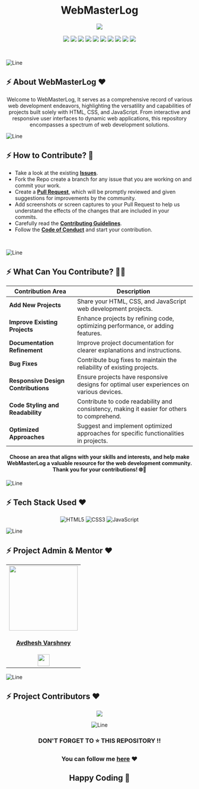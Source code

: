 <h1 align="center">WebMasterLog</h1>

<div align="center">
 <p>
  <a href="https://www.buymeacoffee.com/avdheshvarshney">
    <img src="https://img.shields.io/badge/Buy%20Me%20a%20Coffee-ffdd00?style=for-the-badge&logo=buy-me-a-coffee&logoColor=black" />
  </a><br>
  <br>
  
  <img src="https://img.shields.io/github/contributors/Avdhesh-Varshney/WebMasterLog?style=for-the-badge" />
  <img src="https://img.shields.io/github/last-commit/Avdhesh-Varshney/WebMasterLog?style=for-the-badge" />
  <img src="https://img.shields.io/github/issues-pr-closed/Avdhesh-Varshney/WebMasterLog?style=for-the-badge" />
  <img src="https://img.shields.io/github/issues-raw/Avdhesh-Varshney/WebMasterLog?style=for-the-badge" />
  <img src="https://img.shields.io/github/stars/Avdhesh-Varshney/WebMasterLog?style=for-the-badge" />
  <img src="https://img.shields.io/github/repo-size/Avdhesh-Varshney/WebMasterLog?style=for-the-badge" />
  <img src="https://img.shields.io/github/issues-closed-raw/Avdhesh-Varshney/WebMasterLog?style=for-the-badge" />
  <img src="https://img.shields.io/github/issues-pr-closed-raw/Avdhesh-Varshney/WebMasterLog?style=for-the-badge" />
  <img src="https://img.shields.io/github/license/Avdhesh-Varshney/WebMasterLog?style=for-the-badge" />
  <img src="https://img.shields.io/github/forks/Avdhesh-Varshney/WebMasterLog?style=for-the-badge" />
 </p>
</div>
<br>

![Line](https://user-images.githubusercontent.com/85225156/171937799-8fc9e255-9889-4642-9c92-6df85fb86e82.gif)

<!-- -------------------ABOUT SECTION---------------------- -->

## :zap: About WebMasterLog ❤️
<div align="center">
  Welcome to WebMasterLog, It serves as a comprehensive record of various web development endeavors, highlighting the versatility and capabilities of projects built solely with HTML, CSS, and JavaScript. From interactive and responsive user interfaces to dynamic web applications, this repository encompasses a spectrum of web development solutions.
</div>

![Line](https://user-images.githubusercontent.com/85225156/171937799-8fc9e255-9889-4642-9c92-6df85fb86e82.gif)


<!-- -------------------HOW YOU CAN CONTRIBUTE------------------------ -->
## :zap: How to Contribute? 🤔

- Take a look at the existing [**Issues**](https://github.com/Avdhesh-Varshney/WebMasterLog/issues). 
- Fork the Repo create a branch for any issue that you are working on and commit your work.
- Create a [**Pull Request**](https://github.com/Avdhesh-Varshney/WebMasterLog/pulls), which will be promptly reviewed and given suggestions for improvements by the community.
- Add screenshots or screen captures to your Pull Request to help us understand the effects of the changes that are included in your commits.
- Carefully read the [**Contributing Guidelines**](https://github.com/Avdhesh-Varshney/WebMasterLog/blob/main/CONTRIBUTING.md).
- Follow the [**Code of Conduct**](https://github.com/Avdhesh-Varshney/WebMasterLog/blob/main/CODE_OF_CONDUCT.md) and start your contribution.
<br>

![Line](https://user-images.githubusercontent.com/85225156/171937799-8fc9e255-9889-4642-9c92-6df85fb86e82.gif)


<!-- ------------------WHAT YOU CAN CONTRIBUTE---------------------- -->
## :zap: What Can You Contribute? 👩‍💻

<div align="center">

| **Contribution Area**             | **Description**                                                                                   |
| ----------------------------------|---------------------------------------------------------------------------------------------------|
| **Add New Projects**              | Share your HTML, CSS, and JavaScript web development projects.                                     |
| **Improve Existing Projects**     | Enhance projects by refining code, optimizing performance, or adding features.                      |
| **Documentation Refinement**      | Improve project documentation for clearer explanations and instructions.                            |
| **Bug Fixes**                     | Contribute bug fixes to maintain the reliability of existing projects.                              |
| **Responsive Design Contributions** | Ensure projects have responsive designs for optimal user experiences on various devices.           |
| **Code Styling and Readability**  | Contribute to code readability and consistency, making it easier for others to comprehend.           |
| **Optimized Approaches**          | Suggest and implement optimized approaches for specific functionalities in projects.               |

#### Choose an area that aligns with your skills and interests, and help make WebMasterLog a valuable resource for the web development community. Thank you for your contributions! 🌐🚀
</div>

![Line](https://user-images.githubusercontent.com/85225156/171937799-8fc9e255-9889-4642-9c92-6df85fb86e82.gif)

<!-- ------------TECH STACK USED---------------------- -->
## :zap: Tech Stack Used ❤️
<div align ="center">
  
  ![HTML5](https://img.shields.io/badge/html5-%23E34F26.svg?style=for-the-badge&logo=html5&logoColor=white)
  ![CSS3](https://img.shields.io/badge/css3-%231572B6.svg?style=for-the-badge&logo=css3&logoColor=white)
  ![JavaScript](https://img.shields.io/badge/javascript-%23323330.svg?style=for-the-badge&logo=javascript&logoColor=%23F7DF1E)
</div>

![Line](https://user-images.githubusercontent.com/85225156/171937799-8fc9e255-9889-4642-9c92-6df85fb86e82.gif)


<!-- ----------------PROJECT ADMIN AND MENTOR SECTION------------------ -->
## :zap: Project Admin & Mentor ❤️
<div align="center">

  <table>
  <tr>
    <td align="center">
      <a href="https://github.com/Avdhesh-Varshney">
        <img src="https://github.com/Avdhesh-Varshney/CPMasterLog/assets/114330097/0b13fac7-e59d-40be-ac14-b76a28174e85" width=185px height=175px />
      </a></br> 
      <h4 style="color:red;"><a href="https://github.com/Avdhesh-Varshney">Avdhesh Varshney</a></h4>
      <a href="https://www.linkedin.com/in/avdhesh-varshney-5314a4233/">
        <img src="https://mpng.subpng.com/20180324/vhe/kisspng-linkedin-computer-icons-logo-social-networking-ser-facebook-5ab6ebfe5f5397.2333748215219374063905.jpg" width="32px" height="32px">
      </a>
  </tr>
  </table>
</div>

![Line](https://user-images.githubusercontent.com/85225156/171937799-8fc9e255-9889-4642-9c92-6df85fb86e82.gif)


<!-- -----------------PROJECT CONTRIBUTORS SECTION---------------------- -->
## :zap: Project Contributors ❤️
<div align="center">

  <a href="https://github.com/Avdhesh-Varshney/WebMasterLog/graphs/contributors">
    <img src="https://contrib.rocks/image?repo=Avdhesh-Varshney/WebMasterLog" />
  </a>
  <br>
  
![Line](https://user-images.githubusercontent.com/85225156/171937799-8fc9e255-9889-4642-9c92-6df85fb86e82.gif)

<!-- ------------BOTTOM SECTION---------------------- -->
### DON'T FORGET TO ⭐ THIS REPOSITORY !!

### You can follow me [here](https://github.com/Avdhesh-Varshney) ❤

## Happy Coding 👦
</div>
